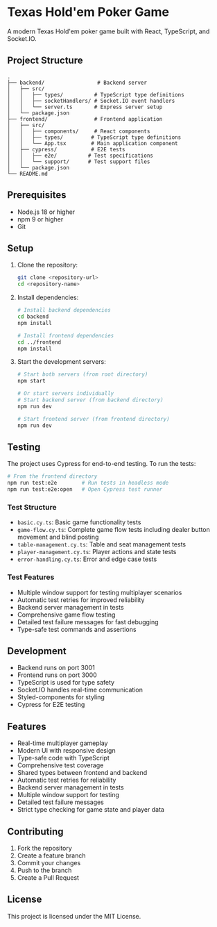 # Texas Hold'em Poker Game

A modern Texas Hold'em poker game built with React, TypeScript, and Socket.IO.

## Project Structure

```
.
├── backend/                 # Backend server
│   ├── src/
│   │   ├── types/          # TypeScript type definitions
│   │   ├── socketHandlers/ # Socket.IO event handlers
│   │   └── server.ts       # Express server setup
│   └── package.json
├── frontend/               # Frontend application
│   ├── src/
│   │   ├── components/     # React components
│   │   ├── types/         # TypeScript type definitions
│   │   └── App.tsx        # Main application component
│   ├── cypress/           # E2E tests
│   │   ├── e2e/          # Test specifications
│   │   └── support/      # Test support files
│   └── package.json
└── README.md
```

## Prerequisites

- Node.js 18 or higher
- npm 9 or higher
- Git

## Setup

1. Clone the repository:
   ```bash
   git clone <repository-url>
   cd <repository-name>
   ```

2. Install dependencies:
   ```bash
   # Install backend dependencies
   cd backend
   npm install

   # Install frontend dependencies
   cd ../frontend
   npm install
   ```

3. Start the development servers:
   ```bash
   # Start both servers (from root directory)
   npm start

   # Or start servers individually
   # Start backend server (from backend directory)
   npm run dev

   # Start frontend server (from frontend directory)
   npm run dev
   ```

## Testing

The project uses Cypress for end-to-end testing. To run the tests:

```bash
# From the frontend directory
npm run test:e2e        # Run tests in headless mode
npm run test:e2e:open   # Open Cypress test runner
```

### Test Structure

- `basic.cy.ts`: Basic game functionality tests
- `game-flow.cy.ts`: Complete game flow tests including dealer button movement and blind posting
- `table-management.cy.ts`: Table and seat management tests
- `player-management.cy.ts`: Player actions and state tests
- `error-handling.cy.ts`: Error and edge case tests

### Test Features

- Multiple window support for testing multiplayer scenarios
- Automatic test retries for improved reliability
- Backend server management in tests
- Comprehensive game flow testing
- Detailed test failure messages for fast debugging
- Type-safe test commands and assertions

## Development

- Backend runs on port 3001
- Frontend runs on port 3000
- TypeScript is used for type safety
- Socket.IO handles real-time communication
- Styled-components for styling
- Cypress for E2E testing

## Features

- Real-time multiplayer gameplay
- Modern UI with responsive design
- Type-safe code with TypeScript
- Comprehensive test coverage
- Shared types between frontend and backend
- Automatic test retries for reliability
- Backend server management in tests
- Multiple window support for testing
- Detailed test failure messages
- Strict type checking for game state and player data

## Contributing

1. Fork the repository
2. Create a feature branch
3. Commit your changes
4. Push to the branch
5. Create a Pull Request

## License

This project is licensed under the MIT License. 